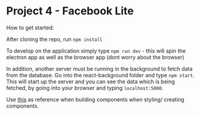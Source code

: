 # Project 4 - Facebook Lite

How to get started:

After cloning the repo, run `npm install`

To develop on the application simply type `npm run dev` - this will spin the electron app as well as the browser app (dont worry about the browser)

In addition, another server must be running in the background to fetch data from the database. Go into the react-background folder and type `npm start`. This will start up the server and you can see the data which is being fetched, by going into your browser and typing `localhost:5000`.

Use [this](http://www.material-ui.com/#/components/raised-button) as reference when building components when styling/ creating components.
